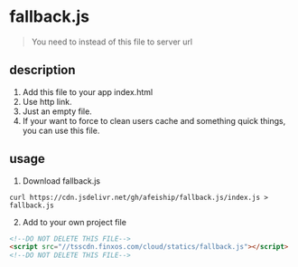 # fallback.js
> You need to instead of this file to server url

## description
1. Add this file to your app index.html
2. Use http link.
3. Just an empty file.
4. If your want to force to clean users cache and something quick things, you can use this file.

## usage
1. Download fallback.js
  ```shell
  curl https://cdn.jsdelivr.net/gh/afeiship/fallback.js/index.js > fallback.js
  ```
2. Add to your own project file
  ```html
  <!--DO NOT DELETE THIS FILE-->
  <script src="//tsscdn.finxos.com/cloud/statics/fallback.js"></script>
  <!--DO NOT DELETE THIS FILE-->
  ```
